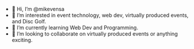 - 👋 Hi, I’m @mikevensa
- 👀 I’m interested in event technology, web dev, virtually produced events, and Disc Golf. 
- 🌱 I’m currently learning Web Dev and Programming.
- 💞️ I’m looking to collaborate on virtually produced events or anything exciting.

<!---
mikevensa/mikevensa is a ✨ special ✨ repository because its `README.md` (this file) appears on your GitHub profile.
You can click the Preview link to take a look at your changes.
--->
